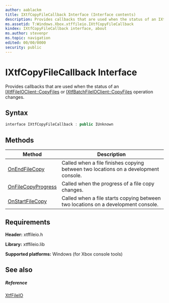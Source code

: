 ```yaml
---
author: aablackm
title: IXtfCopyFileCallback Interface (Interface contents)
description: Provides callbacks that are used when the status of an IXtfFileIOClient::CopyFiles Method or    IXtfBatchFileIOClient::CopyFiles Method operation changes.
ms.assetid: T:Windows.Xbox.xtffileio.IXtfCopyFileCallback
kindex: IXtfCopyFileCallback interface, about
ms.author: stevenpr
ms.topic: navigation
edited: 00/00/0000
security: public
---
```


# IXtfCopyFileCallback Interface
Provides callbacks that are used when the status of an [IXtfFileIOClient::CopyFiles](../IXtfFileIOClient/methods/copyfiles-ixtffileioclient-xtffileio-xbox-microsoft-m.md) or [IXtfBatchFileIOClient::CopyFiles](../IXtfBatchFileIOClient/methods/copyfiles-ixtfbatchfileioclient-xtffileio-xbox-microsoft-m.md) operation changes.
<a id="syntaxSection"></a>



## Syntax  

```cpp
interface IXtfCopyFileCallback : public IUnknown  
```

  
## Methods  
  
| Method | Description |  
| --- | --- |  
| [OnEndFileCopy](methods/onendfilecopy-ixtfcopyfilecallback-xtffileio-xbox-microsoft-m.md) | Called when a file finishes copying between two locations on a development console. |  
| [OnFileCopyProgress](methods/onfilecopyprogress-ixtfcopyfilecallback-xtffileio-xbox-microsoft-m.md) | Called when the progress of a file copy changes. |  
| [OnStartFileCopy](methods/onstartfilecopy-ixtfcopyfilecallback-xtffileio-xbox-microsoft-m.md) | Called when a file starts copying between two locations on a development console. |  


<a id="requirements"></a>



## Requirements  

**Header:** xtffileio.h  

**Library:** xtffileio.lib  
  
**Supported platforms:** Windows (for Xbox console tools)  
  
<a id="ID4EDB"></a>



## See also  

<a id="ID4EFB"></a>



##### Reference  

[XtfFileIO](../../xtffileio-xbox-microsoft-n.md)  